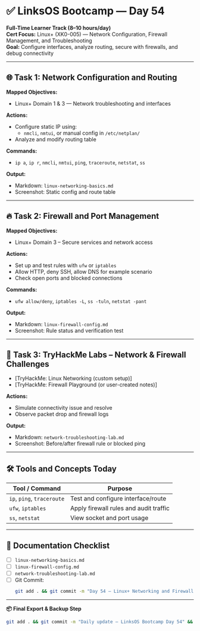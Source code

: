 # ✅ LinksOS Bootcamp — Day 54

**Full-Time Learner Track (8–10 hours/day)**  
**Cert Focus:** Linux+ (XK0-005) — Network Configuration, Firewall Management, and Troubleshooting  
**Goal:** Configure interfaces, analyze routing, secure with firewalls, and debug connectivity

---

## 🌐 Task 1: Network Configuration and Routing

**Mapped Objectives:**  
- Linux+ Domain 1 & 3 — Network troubleshooting and interfaces

**Actions:**  
- Configure static IP using:
  - `nmcli`, `nmtui`, or manual config in `/etc/netplan/`  
- Analyze and modify routing table

**Commands:**  
- `ip a`, `ip r`, `nmcli`, `nmtui`, `ping`, `traceroute`, `netstat`, `ss`

**Output:**  
- Markdown: `linux-networking-basics.md`  
- Screenshot: Static config and route table

---

## 🔥 Task 2: Firewall and Port Management

**Mapped Objectives:**  
- Linux+ Domain 3 – Secure services and network access

**Actions:**  
- Set up and test rules with `ufw` or `iptables`  
- Allow HTTP, deny SSH, allow DNS for example scenario  
- Check open ports and blocked connections

**Commands:**  
- `ufw allow/deny`, `iptables -L`, `ss -tuln`, `netstat -pant`

**Output:**  
- Markdown: `linux-firewall-config.md`  
- Screenshot: Rule status and verification test

---

## 🧪 Task 3: TryHackMe Labs – Network & Firewall Challenges

- [TryHackMe: Linux Networking (custom setup)]  
- [TryHackMe: Firewall Playground (or user-created notes)]

**Actions:**  
- Simulate connectivity issue and resolve  
- Observe packet drop and firewall logs

**Output:**  
- Markdown: `network-troubleshooting-lab.md`  
- Screenshot: Before/after firewall rule or blocked ping

---

## 🛠️ Tools and Concepts Today

| Tool / Command     | Purpose                                        |
|--------------------|------------------------------------------------|
| `ip`, `ping`, `traceroute` | Test and configure interface/route   |
| `ufw`, `iptables`  | Apply firewall rules and audit traffic         |
| `ss`, `netstat`    | View socket and port usage                     |

---

## 📁 Documentation Checklist

- [ ] `linux-networking-basics.md`  
- [ ] `linux-firewall-config.md`  
- [ ] `network-troubleshooting-lab.md`  
- [ ] Git Commit:
  ```bash
  git add . && git commit -m "Day 54 – Linux+ Networking and Firewall Management" && git push origin main
  ```

---

**📦 Final Export & Backup Step**

```bash
git add . && git commit -m "Daily update – LinksOS Bootcamp Day 54" && git push origin main
```
